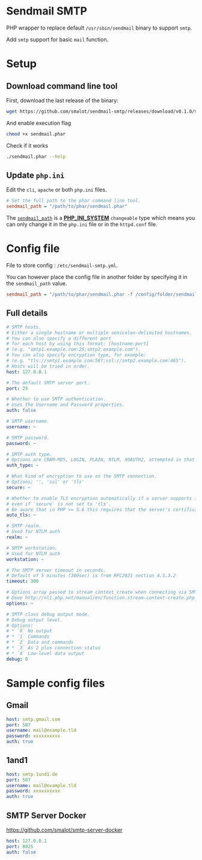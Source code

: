 # Sendmail SMTP

PHP wrapper to replace default `/usr/sbin/sendmail` binary to support `smtp`.

Add `smtp` support for basic `mail` function.

# Setup

## Download command line tool

First, download the last release of the binary:

````sh
wget https://github.com/smalot/sendmail-smtp/releases/download/v0.1.0/sendmail.phar
````

And enable execution flag

````sh
chmod +x sendmail.phar
````

Check if it works

````sh
./sendmail.phar --help
````

## Update `php.ini`

Edit the `cli`, `apache` or both `php.ini` files.

````ini
# Set the full path to the phar command line tool.
sendmail_path = "/path/to/phar/sendmail.phar"
````

The [`sendmail_path`](http://php.net/manual/en/ini.list.php) is a **[PHP_INI_SYSTEM](http://php.net/manual/en/configuration.changes.modes.php)** `changeable` type which means you can only change it in the `php.ini` file or in the `httpd.conf` file.



# Config file

File to store config : `/etc/sendmail-smtp.yml`.

You can however place the config file in another folder by specifying it in the `sendmail_path` value.

````ini
sendmail_path = "/path/to/phar/sendmail.phar -f /config/folder/sendmail.yml"
````


## Full details

````yaml
# SMTP hosts.
# Either a single hostname or multiple semicolon-delimited hostnames.
# You can also specify a different port
# for each host by using this format: [hostname:port]
# (e.g. "smtp1.example.com:25;smtp2.example.com").
# You can also specify encryption type, for example:
# (e.g. "tls://smtp1.example.com:587;ssl://smtp2.example.com:465").
# Hosts will be tried in order.
host: 127.0.0.1

# The default SMTP server port.
port: 25

# Whether to use SMTP authentication.
# Uses the Username and Password properties.
auth: false

# SMTP username.
username: ~

# SMTP password.
password: ~

# SMTP auth type.
# Options are CRAM-MD5, LOGIN, PLAIN, NTLM, XOAUTH2, attempted in that order if not specified.
auth_type: ~

# What kind of encryption to use on the SMTP connection.
# Options: '', 'ssl' or 'tls'
secure: ~

# Whether to enable TLS encryption automatically if a server supports it,
# even if `secure` is not set to 'tls'.
# Be aware that in PHP >= 5.6 this requires that the server's certificates are valid.
auto_tls: ~

# SMTP realm.
# Used for NTLM auth
realm: ~

# SMTP workstation.
# Used for NTLM auth
workstation: ~

# The SMTP server timeout in seconds.
# Default of 5 minutes (300sec) is from RFC2821 section 4.5.3.2
timeout: 300

# Options array passed to stream_context_create when connecting via SMTP.
# @see http://nl1.php.net/manual/en/function.stream-context-create.php
options: ~

# SMTP class debug output mode.
# Debug output level.
# Options:
# * `0` No output
# * `1` Commands
# * `2` Data and commands
# * `3` As 2 plus connection status
# * `4` Low-level data output
debug: 0
````


# Sample config files

## Gmail

````yaml
host: smtp.gmail.com
port: 587
username: mail@example.tld
password: xxxxxxxxxx
auth: true
````

## 1and1

````yaml
host: smtp.1und1.de
port: 587
username: mail@example.tld
password: xxxxxxxxxx
auth: true
````

## SMTP Server Docker

https://github.com/smalot/smtp-server-docker

````yaml
host: 127.0.0.1
port: 8025
auth: false
````
